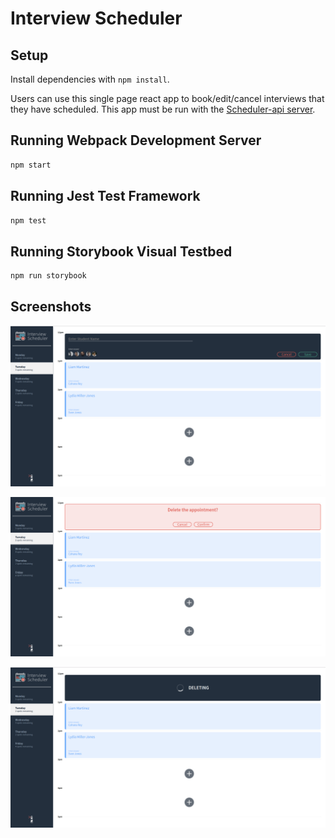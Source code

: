 # Interview Scheduler

## Setup

Install dependencies with `npm install`.

Users can use this single page react app to book/edit/cancel interviews that they have scheduled. This app must be run with the [Scheduler-api server](https://github.com/Azzycodes/scheduler-api).

## Running Webpack Development Server

```sh
npm start
```

## Running Jest Test Framework

```sh
npm test
```

## Running Storybook Visual Testbed

```sh
npm run storybook
```
## Screenshots

!["Main"](https://github.com/Azzycodes/Scheduler-/blob/master/images/SchedulerScreenshot.png?raw=true)

!["Delete"](https://github.com/Azzycodes/Scheduler-/blob/master/images/delete-confirmation.png?raw=true)

!["Delete Status"](https://github.com/Azzycodes/Scheduler-/blob/master/images/deleting-status.png?raw=true)